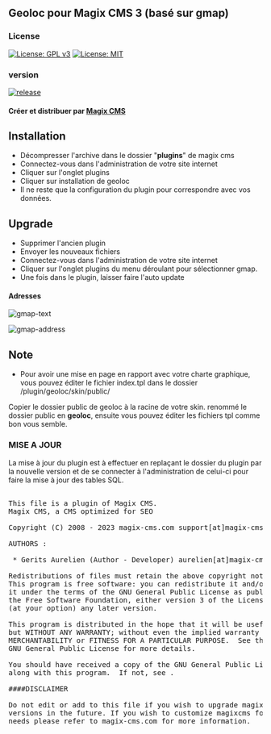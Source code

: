 ## Geoloc pour Magix CMS 3 (basé sur gmap)

### License

[![License: GPL v3](https://img.shields.io/badge/License-GPL%20v3-blue.svg)](http://www.gnu.org/licenses/gpl-3.0) 
[![License: MIT](https://img.shields.io/badge/License-MIT-yellow.svg)](https://opensource.org/licenses/MIT)

### version 

[![release](https://img.shields.io/github/release/magix-cms/geoloc.svg)](https://github.com/magix-cms/gmap/releases/latest)


#### Créer et distribuer par [Magix CMS](http://www.magix-cms.com)

## Installation
 * Décompresser l'archive dans le dossier "**plugins**" de magix cms
 * Connectez-vous dans l'administration de votre site internet 
 * Cliquer sur l'onglet plugins
 * Cliquer sur installation de geoloc
 * Il ne reste que la configuration du plugin pour correspondre avec vos données.

## Upgrade
 * Supprimer l'ancien plugin
 * Envoyer les nouveaux fichiers
 * Connectez-vous dans l'administration de votre site internet 
 * Cliquer sur l'onglet plugins du menu déroulant pour sélectionner gmap.
 * Une fois dans le plugin, laisser faire l'auto update
 
#### Adresses
![gmap-text](https://user-images.githubusercontent.com/356674/35143453-e24d10b4-fd01-11e7-9290-597e72e85442.png)

![gmap-address](https://user-images.githubusercontent.com/356674/35140881-24323ed6-fcf9-11e7-9e33-9d845a922f90.jpg)

## Note
 * Pour avoir une mise en page en rapport avec votre charte graphique, 
vous pouvez éditer le fichier index.tpl dans le dossier /plugin/geoloc/skin/public/

Copier le dossier public de geoloc à la racine de votre skin.
renommé le dossier public en **geoloc**, ensuite vous pouvez éditer les fichiers tpl comme bon vous semble.

### MISE A JOUR
La mise à jour du plugin est à effectuer en replaçant le dossier du plugin par la nouvelle version
et de se connecter à l'administration de celui-ci pour faire la mise à jour des tables SQL.

<pre>

This file is a plugin of Magix CMS.
Magix CMS, a CMS optimized for SEO

Copyright (C) 2008 - 2023 magix-cms.com support[at]magix-cms[point]com

AUTHORS :

 * Gerits Aurelien (Author - Developer) aurelien[at]magix-cms[point]com

Redistributions of files must retain the above copyright notice.
This program is free software: you can redistribute it and/or modify
it under the terms of the GNU General Public License as published by
the Free Software Foundation, either version 3 of the License, or
(at your option) any later version.

This program is distributed in the hope that it will be useful,
but WITHOUT ANY WARRANTY; without even the implied warranty of
MERCHANTABILITY or FITNESS FOR A PARTICULAR PURPOSE.  See the
GNU General Public License for more details.

You should have received a copy of the GNU General Public License
along with this program.  If not, see .

####DISCLAIMER

Do not edit or add to this file if you wish to upgrade magixcms to newer
versions in the future. If you wish to customize magixcms for your
needs please refer to magix-cms.com for more information.

</pre>
